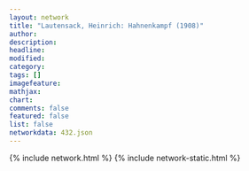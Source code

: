 ```yaml
---
layout: network
title: "Lautensack, Heinrich: Hahnenkampf (1908)"
author:
description:
headline:
modified:
category:
tags: []
imagefeature: 
mathjax: 
chart: 
comments: false
featured: false
list: false
networkdata: 432.json
---
```

{% include network.html %}
{% include network-static.html %}
